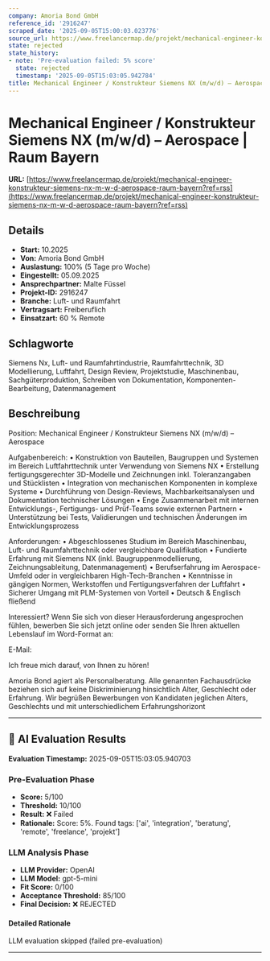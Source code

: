```yaml
---
company: Amoria Bond GmbH
reference_id: '2916247'
scraped_date: '2025-09-05T15:00:03.023776'
source_url: https://www.freelancermap.de/projekt/mechanical-engineer-konstrukteur-siemens-nx-m-w-d-aerospace-raum-bayern?ref=rss
state: rejected
state_history:
- note: 'Pre-evaluation failed: 5% score'
  state: rejected
  timestamp: '2025-09-05T15:03:05.942784'
title: Mechanical Engineer / Konstrukteur Siemens NX (m/w/d) – Aerospace | Raum Bayern
---
```



# Mechanical Engineer / Konstrukteur Siemens NX (m/w/d) – Aerospace | Raum Bayern
**URL:** [https://www.freelancermap.de/projekt/mechanical-engineer-konstrukteur-siemens-nx-m-w-d-aerospace-raum-bayern?ref=rss](https://www.freelancermap.de/projekt/mechanical-engineer-konstrukteur-siemens-nx-m-w-d-aerospace-raum-bayern?ref=rss)
## Details
- **Start:** 10.2025
- **Von:** Amoria Bond GmbH
- **Auslastung:** 100% (5 Tage pro Woche)
- **Eingestellt:** 05.09.2025
- **Ansprechpartner:** Malte Füssel
- **Projekt-ID:** 2916247
- **Branche:** Luft- und Raumfahrt
- **Vertragsart:** Freiberuflich
- **Einsatzart:** 60
                                                % Remote

## Schlagworte
Siemens Nx, Luft- und Raumfahrtindustrie, Raumfahrttechnik, 3D Modellierung, Luftfahrt, Design Review, Projektstudie, Maschinenbau, Sachgüterproduktion, Schreiben von Dokumentation, Komponenten-Bearbeitung, Datenmanagement

## Beschreibung
Position: Mechanical Engineer / Konstrukteur Siemens NX (m/w/d) – Aerospace

Aufgabenbereich:
• Konstruktion von Bauteilen, Baugruppen und Systemen im Bereich Luftfahrttechnik unter Verwendung von Siemens NX
• Erstellung fertigungsgerechter 3D-Modelle und Zeichnungen inkl. Toleranzangaben und Stücklisten
• Integration von mechanischen Komponenten in komplexe Systeme
• Durchführung von Design-Reviews, Machbarkeitsanalysen und Dokumentation technischer Lösungen
• Enge Zusammenarbeit mit internen Entwicklungs-, Fertigungs- und Prüf-Teams sowie externen Partnern
• Unterstützung bei Tests, Validierungen und technischen Änderungen im Entwicklungsprozess

Anforderungen:
• Abgeschlossenes Studium im Bereich Maschinenbau, Luft- und Raumfahrttechnik oder vergleichbare Qualifikation
• Fundierte Erfahrung mit Siemens NX (inkl. Baugruppenmodellierung, Zeichnungsableitung, Datenmanagement)
• Berufserfahrung im Aerospace-Umfeld oder in vergleichbaren High-Tech-Branchen
• Kenntnisse in gängigen Normen, Werkstoffen und Fertigungsverfahren der Luftfahrt
• Sicherer Umgang mit PLM-Systemen von Vorteil
• Deutsch & Englisch fließend

Interessiert? Wenn Sie sich von dieser Herausforderung angesprochen fühlen, bewerben Sie sich jetzt online oder senden Sie Ihren aktuellen Lebenslauf im Word-Format an:

E-Mail:

Ich freue mich darauf, von Ihnen zu hören!

Amoria Bond agiert als Personalberatung. Alle genannten Fachausdrücke beziehen sich auf keine Diskriminierung hinsichtlich Alter, Geschlecht oder Erfahrung. Wir begrüßen Bewerbungen von Kandidaten jeglichen Alters, Geschlechts und mit unterschiedlichem Erfahrungshorizont

---

## 🤖 AI Evaluation Results

**Evaluation Timestamp:** 2025-09-05T15:03:05.940703

### Pre-Evaluation Phase
- **Score:** 5/100
- **Threshold:** 10/100
- **Result:** ❌ Failed
- **Rationale:** Score: 5%. Found tags: ['ai', 'integration', 'beratung', 'remote', 'freelance', 'projekt']

### LLM Analysis Phase
- **LLM Provider:** OpenAI
- **LLM Model:** gpt-5-mini
- **Fit Score:** 0/100
- **Acceptance Threshold:** 85/100
- **Final Decision:** ❌ REJECTED

#### Detailed Rationale
LLM evaluation skipped (failed pre-evaluation)

---
